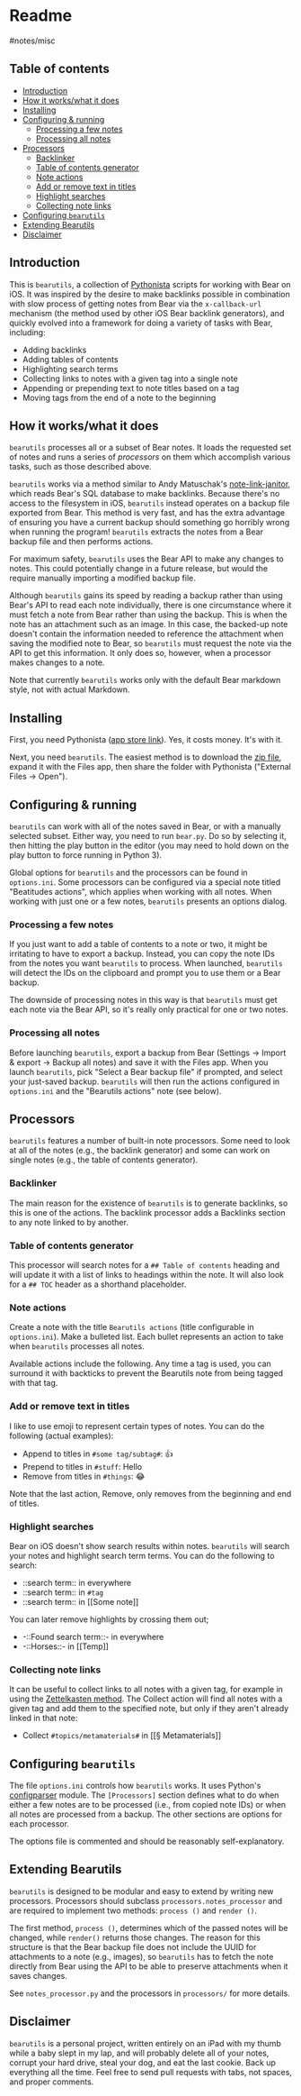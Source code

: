 # Readme
#notes/misc

## Table of contents
* [Introduction](bear://x-callback-url/open-note?id=F0BE5397-85F0-4C70-A1BE-6E34CDD54061-15155-0000052245145DFB&header=Introduction)
* [How it works/what it does](bear://x-callback-url/open-note?id=F0BE5397-85F0-4C70-A1BE-6E34CDD54061-15155-0000052245145DFB&header=How%20it%20works/what%20it%20does)
* [Installing](bear://x-callback-url/open-note?id=F0BE5397-85F0-4C70-A1BE-6E34CDD54061-15155-0000052245145DFB&header=Installing)
* [Configuring & running](bear://x-callback-url/open-note?id=F0BE5397-85F0-4C70-A1BE-6E34CDD54061-15155-0000052245145DFB&header=Configuring%20%26%20running)
	* [Processing a few notes](bear://x-callback-url/open-note?id=F0BE5397-85F0-4C70-A1BE-6E34CDD54061-15155-0000052245145DFB&header=Processing%20a%20few%20notes)
	* [Processing all notes](bear://x-callback-url/open-note?id=F0BE5397-85F0-4C70-A1BE-6E34CDD54061-15155-0000052245145DFB&header=Processing%20all%20notes)
* [Processors](bear://x-callback-url/open-note?id=F0BE5397-85F0-4C70-A1BE-6E34CDD54061-15155-0000052245145DFB&header=Processors)
	* [Backlinker](bear://x-callback-url/open-note?id=F0BE5397-85F0-4C70-A1BE-6E34CDD54061-15155-0000052245145DFB&header=Backlinker)
	* [Table of contents generator](bear://x-callback-url/open-note?id=F0BE5397-85F0-4C70-A1BE-6E34CDD54061-15155-0000052245145DFB&header=Table%20of%20contents%20generator)
	* [Note actions](bear://x-callback-url/open-note?id=F0BE5397-85F0-4C70-A1BE-6E34CDD54061-15155-0000052245145DFB&header=Note%20actions)
	* [Add or remove text in titles](bear://x-callback-url/open-note?id=F0BE5397-85F0-4C70-A1BE-6E34CDD54061-15155-0000052245145DFB&header=Add%20or%20remove%20text%20in%20titles)
	* [Highlight searches](bear://x-callback-url/open-note?id=F0BE5397-85F0-4C70-A1BE-6E34CDD54061-15155-0000052245145DFB&header=Highlight%20searches)
	* [Collecting note links](bear://x-callback-url/open-note?id=F0BE5397-85F0-4C70-A1BE-6E34CDD54061-15155-0000052245145DFB&header=Collecting%20note%20links)
* [Configuring `bearutils`](bear://x-callback-url/open-note?id=F0BE5397-85F0-4C70-A1BE-6E34CDD54061-15155-0000052245145DFB&header=Configuring%20%60bearutils%60)
* [Extending Bearutils](bear://x-callback-url/open-note?id=F0BE5397-85F0-4C70-A1BE-6E34CDD54061-15155-0000052245145DFB&header=Extending%20Bearutils)
* [Disclaimer](bear://x-callback-url/open-note?id=F0BE5397-85F0-4C70-A1BE-6E34CDD54061-15155-0000052245145DFB&header=Disclaimer)

## Introduction
This is `bearutils`, a collection of [Pythonista](http://omz-software.com/pythonista/) scripts for working with Bear on iOS. It was  inspired by the desire to make backlinks possible in combination with slow process of getting notes from Bear via the `x-callback-url` mechanism (the method used by other iOS Bear backlink generators), and quickly evolved into a framework for doing a variety of tasks with Bear, including:

* Adding backlinks
* Adding tables of contents
* Highlighting search terms
* Collecting links to notes with a given tag into a single note
* Appending or prepending text to note titles based on a tag
* Moving tags from the end of a note to the beginning

## How it works/what it does
`bearutils` processes all or a subset of Bear notes. It loads the requested set of notes and runs a series of _processors_ on them which accomplish various tasks, such as those described above.

`bearutils` works via a method similar to Andy Matuschak's [note-link-janitor](https://github.com/andymatuschak/note-link-janitor), which reads Bear's SQL database to make backlinks. Because there's no access to the filesystem in iOS, `bearutils` instead operates on a backup file exported from Bear. This method is very fast, and has the extra advantage of ensuring you have a current backup should something go horribly wrong when running the program! `bearutils` extracts the notes from a Bear backup file and then performs actions.

For maximum safety, `bearutils` uses the Bear API to make any changes to notes. This could potentially change in a future release, but would the require manually importing a modified backup file.

Although `bearutils`  gains its speed by reading a backup rather than using Bear's API to read each note individually, there is one circumstance where it must fetch a note from Bear rather than using the backup. This is when the note has an attachment such as an image. In this case, the backed-up note doesn't contain the information needed to reference the attachment when saving the modified note to Bear, so `bearutils` must request the note via the API to get this information. It only does so, however, when a processor makes changes to a note.

Note that currently `bearutils` works only with the default Bear markdown style, not with actual Markdown.

## Installing
First, you need Pythonista ([app store link](https://apps.apple.com/app/pythonista-3/id1085978097)). Yes, it costs money. It's with it.

Next, you need `bearutils`. The easiest method is to download the [zip file](https://github.com/anjiro/bearutils/archive/main.zip), expand it with the Files app, then share the folder with Pythonista ("External Files -> Open").

## Configuring & running
`bearutils` can work with all of the notes saved in Bear, or with a manually selected subset. Either way, you need to run `bear.py`. Do so by selecting it, then hitting the play button in the editor (you may need to hold down on the play button to force running in Python 3).

Global  options for `bearutils` and the processors can be found in `options.ini`. Some processors can be configured via a special note titled "Beatitudes actions", which applies when working with all notes. When working with just one or a few notes, `bearutils` presents an options dialog.

### Processing a few notes
If you just want to add a table of contents to a note or two, it might be irritating to have to export a backup. Instead, you can copy the note IDs from the notes you want `bearutils` to process. When launched, `bearutils` will detect the IDs on the clipboard and prompt you to use them or a Bear backup.

The downside of processing notes in this way is that `bearutils` must get each note via the Bear API, so it's really only practical for one or two notes.

### Processing all notes
Before launching `bearutils`, export a backup from Bear (Settings -> Import & export -> Backup all notes) and save it with the Files app. When you launch `bearutils`, pick "Select a Bear backup file" if prompted, and select your just-saved backup. `bearutils` will then run the actions configured in `options.ini` and the "Bearutils actions" note (see below).

## Processors
`bearutils` features a number of built-in note processors. Some need to look at all of the notes (e.g., the backlink generator) and some can work on single notes (e.g., the table of contents generator).

### Backlinker
The main reason for the existence of `bearutils` is to generate backlinks, so this is one of the actions. The backlink processor adds a Backlinks section to any note linked to by another.

### Table of contents generator
This processor will search notes for a  `## Table of contents`  heading and will update it with a list of links to headings within the note. It will also look for a `## TOC` header as a shorthand placeholder.

### Note actions
Create a note with the title `Bearutils actions` (title configurable in `options.ini`).  Make a bulleted list. Each bullet represents an action to take when `bearutils` processes all notes.

Available actions include the following. Any time a tag is used, you can surround it with backticks to prevent the Bearutils note from being tagged with that tag.

### Add or remove text in titles
I like to use emoji to represent certain types of notes. You can do the following (actual examples):

* Append to titles in `#some tag/subtag#`: 👍
* Prepend to titles in `#stuff`: Hello
* Remove from titles in `#things`: 😂

Note that the last action, Remove, only removes from the beginning and end of titles.

### Highlight searches
Bear on iOS doesn't show search results within notes. `bearutils` will search your notes and highlight search term terms. You can do the following to search:

* ::search term:: in everywhere
* ::search term:: in `#tag`
* ::search term:: in [[Some note]]

You can later remove highlights by crossing them out;

* -::Found search term::- in everywhere
* -::Horses::- in [[Temp]]

### Collecting note links
It can be useful to collect links to all notes with a given tag, for example in using the [Zettelkasten method](zettelkasten.de).  The Collect action will find all notes with a given tag and add them to the specified note, but only if they aren't already linked in that note:

* Collect `#topics/metamaterials#` in [[§ Metamaterials]]

## Configuring `bearutils`
The file `options.ini` controls how `bearutils` works. It uses Python's [configparser](https://docs.python.org/3.6/library/configparser.html) module. The `[Processors]` section defines what to do when either a few notes are to be processed (i.e., from copied note IDs) or when all notes are processed from a backup. The other sections are options for each processor.

The options file is commented and should be reasonably self-explanatory.

## Extending Bearutils
`bearutils` is designed to be modular and easy to extend by writing new processors. Processors should subclass `processors.notes_processor` and are required to implement two methods: `process ()` and `render ()`.

The first method, `process ()`, determines which of the passed notes will be changed, while `render()` returns those changes. The reason for this structure is that the Bear backup file does not include the UUID for attachments to a note (e.g., images), so `bearutils` has to fetch the note directly from Bear using the API to be able to preserve attachments when it saves changes.

See `notes_processor.py` and the processors in `processors/` for more details.

## Disclaimer
`bearutils` is a personal project, written entirely on an iPad with my thumb while a baby slept in my lap, and will probably delete all of your notes, corrupt your hard drive, steal your dog, and eat the last cookie. Back up everything all the time. Feel free to send pull requests with tabs, not spaces, and proper comments.
